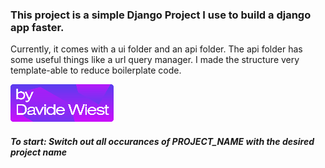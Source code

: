 ### This project is a simple Django Project I use to build a django app faster.
Currently, it comes with a ui folder and an api folder. The api folder has some useful things like a url query manager.
I made the structure very template-able to reduce boilerplate code.

![By Davide Wiest](https://github.com/DavideWiest/DavideWiest/blob/main/davidewiest-badge-sm.png?raw=true)


##### To start: Switch out all occurances of **PROJECT_NAME** with the desired project name
